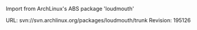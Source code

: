 Import from ArchLinux's ABS package 'loudmouth'

URL: svn://svn.archlinux.org/packages/loudmouth/trunk
Revision: 195126
